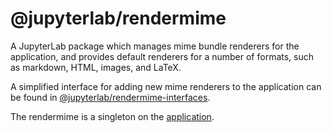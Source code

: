 # @jupyterlab/rendermime

A JupyterLab package which manages mime bundle renderers for the application,
and provides default renderers for a number of formats, such as markdown,
HTML, images, and LaTeX.

A simplified interface for adding new mime renderers to the application
can be found in [@jupyterlab/rendermime-interfaces](../rendermime-interfaces).

The rendermime is a singleton on the [application](../application).
